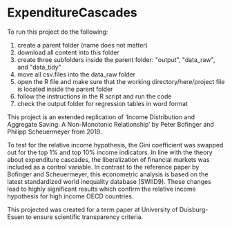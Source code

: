# ExpenditureCascades

To run this project do the following:

1. create a parent folder (name does not matter)
2. download all content into this folder
3. create three subfolders inside the parent folder: 
    "output",
    "data_raw", and
    "data_tidy"
4. move all csv.files into the data_raw folder
5. open the R file and make sure that the working directory/here/project file is located inside the parent folder
6. follow the instructions in the R script and run the code
7. check the output folder for regression tables in word format

This project is an extended replication of ‘Income Distribution and Aggregate Saving: A Non-Monotonic Relationship’ by Peter Bofinger and Philipp Scheuermeyer from 2019.

To test for the relative income hypothesis, the Gini coefficient was swapped out for the top 1% and top 10% income indicators. In line with the theory about expenditure cascades, the liberalization of financial markets was included as a control variable. In contrast to the reference paper by Bofinger and Scheuermeyer, this econometric analysis is based on the latest standardized world inequality database (SWIID9). These changes lead to highly significant results which confirm the relative income hypothesis for high income OECD countries.

This projected was created for a term paper at University of Duisburg-Essen to ensure scientific transparency criteria.
